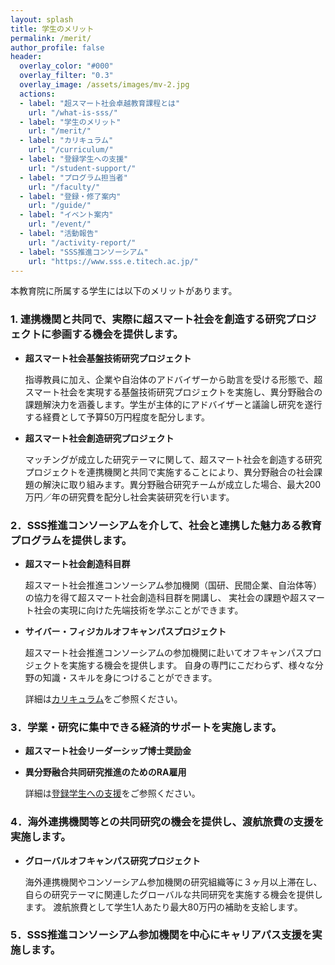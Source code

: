 ```yaml
---
layout: splash
title: 学生のメリット
permalink: /merit/
author_profile: false
header:
  overlay_color: "#000"
  overlay_filter: "0.3"
  overlay_image: /assets/images/mv-2.jpg
  actions:
  - label: "超スマート社会卓越教育課程とは"
    url: "/what-is-sss/"
  - label: "学生のメリット"
    url: "/merit/"
  - label: "カリキュラム"
    url: "/curriculum/"
  - label: "登録学生への支援​"
    url: "/student-support/"
  - label: "プログラム担当者​"
    url: "/faculty/"
  - label: "登録・修了案内"
    url: "/guide/"
  - label: "イベント案内"
    url: "/event/"
  - label: "活動報告"
    url: "/activity-report/"
  - label: "SSS推進コンソーシアム"
    url: "https://www.sss.e.titech.ac.jp/"
---
```


本教育院に所属する学生には以下のメリットがあります。

### 1. 連携機関と共同で、実際に超スマート社会を創造する研究プロジェクトに参画する機会を提供します。

* **超スマート社会基盤技術研究プロジェクト**

  指導教員に加え、企業や自治体のアドバイザーから助言を受ける形態で、超スマート社会を実現する基盤技術研究プロジェクトを実施し、異分野融合の課題解決力を涵養します。学生が主体的にアドバイザーと議論し研究を遂行する経費として予算50万円程度を配分します。

* **超スマート社会創造研究プロジェクト**

  マッチングが成立した研究テーマに関して、超スマート社会を創造する研究プロジェクトを連携機関と共同で実施することにより、異分野融合の社会課題の解決に取り組みます。異分野融合研究チームが成立した場合、最大200万円／年の研究費を配分し社会実装研究を行います。

### 2．SSS推進コンソーシアムを介して、社会と連携した魅力ある教育プログラムを提供します。​

* **超スマート社会創造科目群**

  超スマート社会推進コンソーシアム参加機関（国研、民間企業、自治体等）の協力を得て超スマート社会創造科目群を開講し、
  実社会の課題や超スマート社会の実現に向けた先端技術を学ぶことができます。


* **サイバー・フィジカルオフキャンパスプロジェクト**

  超スマート社会推進コンソーシアムの参加機関に赴いてオフキャンパスプロジェクトを実施する機会を提供します。
  自身の専門にこだわらず、様々な分野の知識・スキルを身につけることができます。


  詳細は[カリキュラム](/curriculum/)をご参照ください。

### 3．学業・研究に集中できる経済的サポートを実施します。

* **超スマート社会リーダーシップ博士奨励金**
* **異分野融合共同研究推進のためのRA雇用**

  詳細は[登録学生への支援](/student-support)をご参照ください。

### 4．海外連携機関等との共同研究の機会を提供し、渡航旅費の支援を実施します。

* **グローバルオフキャンパス研究プロジェクト**

  海外連携機関やコンソーシアム参加機関の研究組織等に３ヶ月以上滞在し、自らの研究テーマに関連したグローバルな共同研究を実施する機会を提供します。
  渡航旅費として学生1人あたり最大80万円の補助を支給します。


### 5．SSS推進コンソーシアム参加機関を中心にキャリアパス支援を実施します。
